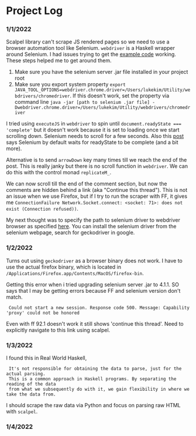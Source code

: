 # Project Log
### 1/1/2022
Scalpel library can't scrape JS rendered pages so we need to use a browser automation tool like Selenium. `webdriver` is a Haskell wrapper around Selenium. I had issues trying to get the [example code](https://github.com/kallisti-dev/hs-webdriver/blob/master/examples/readme-example-beginner.md#hello-world) working. These steps helped me to get around them.

1. Make sure you have the selenium server .jar file installed in your project root
2. Make sure you export system property `export JAVA_TOOL_OPTIONS=webdriver.chrome.driver=/Users/lukekim/Utility/webdrivers/chromedriver`. If this doesn't work, set the property via command line `java -jar [path to selenium .jar file] -Dwebdriver.chrome.driver=/Users/lukekim/Utility/webdrivers/chromedriver`

I tried using `executeJS` in `webdriver` to spin until `document.readyState === 'complete'` but it doesn't work because it is set to loading once we start scrolling down. Selenium needs to scroll for a few seconds. Also this [post](https://stackoverflow.com/a/15136386/14213201) says Selenium by default waits for readyState to be complete (and a bit more).

Alternative is to send `arrowDown` key many times till we reach the end of the post. This is really janky but there is no scroll function in `webdriver`. We can do this with the control monad `replicateM_`.

We can now scroll till the end of the comment section, but now the comments are hidden behind a link (aka "Continue this thread"). This is not an issue when we use Firefox, but if I try to run the scraper with FF, it gives me `ConnectionFailure Network.Socket.connect: <socket: 71>: does not exist (Connection refused))`.

My next thought was to specify the path to selenium driver to webdriver browser as specified [here](https://hackage.haskell.org/package/webdriver-0.9.0.1/docs/Test-WebDriver-Capabilities.html#t:HasCapabilities). You can install the selenium driver from the selenium webpage, search for geckodriver in google.

### 1/2/2022
Turns out using `geckodriver` as a browser binary does not work. I have to use the actual firefox binary, which is located in `/Applications/Firefox.app/Contents/MacOS/firefox-bin`. 

Getting this error when i tried upgrading selenium server .jar to 4.1.1. SO says that I may be getting errors because FF and selenium version don't match.
```
 Could not start a new session. Response code 500. Message: Capability 'proxy' could not be honored
```

Even with ff 92.1 doesn't work it still shows 'continue this thread'. Need to explicitly navigate to this link using scalpel.

### 1/3/2022
I found this in Real World Haskell,
```
 It's not responsible for obtaining the data to parse, just for the actual parsing. 
 This is a common approach in Haskell programs. By separating the reading of the data 
 from what we subsequently do with it, we gain flexibility in where we take the data from.
```
I should scrape the raw data via Python and focus on parsing raw HTML with `scalpel`.

### 1/4/2022
